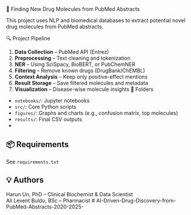 🧬 Finding New Drug Molecules from PubMed Abstracts

This project uses NLP and biomedical databases to extract potential novel drug molecules from PubMed abstracts.

🔍 Project Pipeline
1. **Data Collection** – PubMed API (Entrez)
2. **Preprocessing** – Text cleaning and tokenization
3. **NER** – Using SciSpacy, BioBERT, or PubChemNER
4. **Filtering** – Remove known drugs (DrugBank/ChEMBL)
5. **Context Analysis** – Keep only positive-effect mentions
6. **Result Storage** – Save filtered molecules and metadata
7. **Visualization** – Disease-wise molecule insights
📁 Folders

- `notebooks/`: Jupyter notebooks
- `src/`: Core Python scripts
- `figures/`: Graphs and charts (e.g., confusion matrix, top molecules)
- `results/`: Final CSV outputs
- 
## 📦 Requirements
See `requirements.txt`


## 💡 Authors
Harun Un, PhD – Clinical Biochemist & Data Scientist  
Ali Levent Buldu, BSc – Pharmacist
#   A I - D r i v e n - D r u g - D i s c o v e r y - f r o m - P u b M e d - A b s t r a c t s - 2 0 2 0 - 2 0 2 5 -  
 
